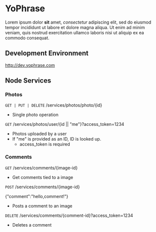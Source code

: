 # YoPhrase

Lorem ipsum dolor **sit** amet, *consectetur* adipiscing elit, sed do eiusmod tempor incididunt ut labore et dolore magna aliqua. Ut enim ad minim veniam, quis nostrud exercitation ullamco laboris nisi ut aliquip ex ea commodo consequat.

## Development Environment

http://dev.yophrase.com

## Node Services

### Photos

`GET | PUT | DELETE` /services/photos/photo/{id}

- Single photo operation

`GET` /services/photos/user/{id || "me"}?access_token=1234

- Photos uploaded by a user
- If "me" is provided as an ID, ID is looked up.
  - access_token is required

### Comments
`GET` /services/comments/{image-id}

- Get comments tied to a image

`POST` /services/comments/{image-id}

{"comment":"hello,comment!"}

- Posts a comment to an image

`DELETE` /services/comments/{comment-id}?access_token=1234

- Deletes a comment


